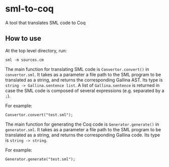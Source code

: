 # sml-to-coq

A tool that translates SML code to Coq

## How to use

At the top level directory, run:

```
sml -m sources.cm
```

The main function for translating SML code is `Convertor.convert()` in `convertor.sml`. It takes as a parameter a file path to the SML program to be translated as a string, and returns the corresponding Gallina AST. Its type is `string -> Gallina.sentence list`. A list of `Gallina.sentence` is returned in case the SML code is composed of several expressions (e.g. separated by a `;`).

For example:

```
Convertor.convert("test.sml");
```

The main function for generating the Coq code is `Generator.generate()` in `generator.sml`. It takes as a parameter a file path to the SML program to be translated as a string, and returns the corresponding Gallina code. Its type is `string -> string`. 

For example:

```
Generator.generate("test.sml");
```